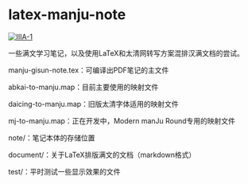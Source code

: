 # latex-manju-note

[![IIIA-1](https://img.shields.io/badge/IIIA-1-D9A295)](https://github.com/ErSanSan233/IIIA)

一些满文学习笔记，以及使用LaTeX和太清网转写方案混排汉满文档的尝试。

manju-gisun-note.tex：可编译出PDF笔记的主文件

abkai-to-manju.map：目前主要使用的映射文件

daicing-to-manju.map：旧版太清字体适用的映射文件

mj-to-manju.map：正在开发中，Modern manJu Round专用的映射文件

note/：笔记本体的存储位置

document/：关于LaTeX排版满文的文档（markdown格式）

test/：平时测试一些显示效果的文件
